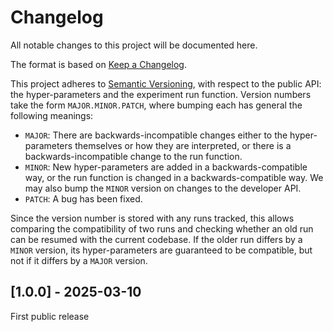 # Changelog

All notable changes to this project will be documented here.

The format is based on [Keep a Changelog](https://keepachangelog.com/en/1.1.0/).

This project adheres to [Semantic Versioning](https://semver.org/spec/v2.0.0.html), with
respect to the public API: the hyper-parameters and the experiment run function. Version
numbers take the form `MAJOR.MINOR.PATCH`, where bumping each has general the following
meanings:

- `MAJOR`: There are backwards-incompatible changes either to the hyper-parameters
  themselves or how they are interpreted, or there is a backwards-incompatible change to
  the run function.
- `MINOR`: New hyper-parameters are added in a backwards-compatible way, or the run
  function is changed in a backwards-compatible way. We may also bump the `MINOR`
  version on changes to the developer API.
- `PATCH`: A bug has been fixed.

Since the version number is stored with any runs tracked, this allows comparing the
compatibility of two runs and checking whether an old run can be resumed with the
current codebase. If the older run differs by a `MINOR` version, its hyper-parameters
are guaranteed to be compatible, but not if it differs by a `MAJOR` version.


## [1.0.0] - 2025-03-10

First public release
